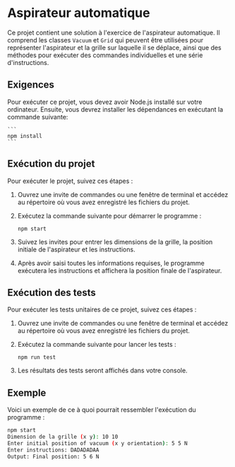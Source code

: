 # Aspirateur automatique

Ce projet contient une solution à l'exercice de l'aspirateur automatique. Il comprend les classes `Vacuum` et `Grid` qui peuvent être utilisées pour représenter l'aspirateur et la grille sur laquelle il se déplace, ainsi que des méthodes pour exécuter des commandes individuelles et une série d'instructions.

## Exigences

Pour exécuter ce projet, vous devez avoir Node.js installé sur votre ordinateur. Ensuite, vous devrez installer les dépendances en exécutant la commande suivante:

    ```
    npm install
    ```

## Exécution du projet

Pour exécuter le projet, suivez ces étapes :

1. Ouvrez une invite de commandes ou une fenêtre de terminal et accédez au répertoire où vous avez enregistré les fichiers du projet.

2. Exécutez la commande suivante pour démarrer le programme :

    ```
    npm start
    ```

3. Suivez les invites pour entrer les dimensions de la grille, la position initiale de l'aspirateur et les instructions.

4. Après avoir saisi toutes les informations requises, le programme exécutera les instructions et affichera la position finale de l'aspirateur.

## Exécution des tests

Pour exécuter les tests unitaires de ce projet, suivez ces étapes :

1. Ouvrez une invite de commandes ou une fenêtre de terminal et accédez au répertoire où vous avez enregistré les fichiers du projet.

2. Exécutez la commande suivante pour lancer les tests :

    ```
    npm run test
    ```
3. Les résultats des tests seront affichés dans votre console.

## Exemple

Voici un exemple de ce à quoi pourrait ressembler l'exécution du programme :

```bash
npm start
Dimension de la grille (x y): 10 10
Enter initial position of vacuum (x y orientation): 5 5 N
Enter instructions: DADADADAA
Output: Final position: 5 6 N
``` 




